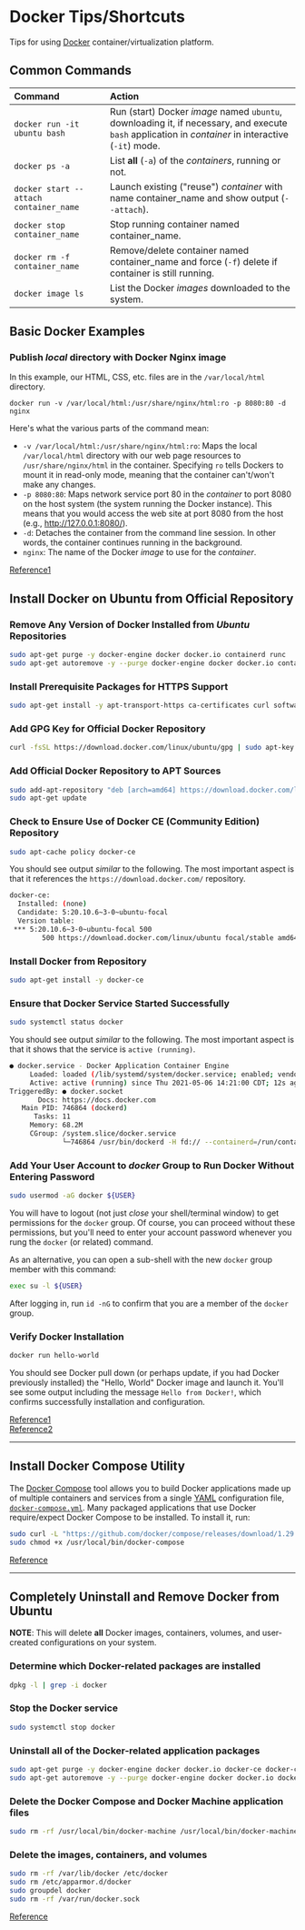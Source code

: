 # Docker Tips/Shortcuts

Tips for using [Docker](https://docker.com/) container/virtualization platform.

## Common Commands
| Command | Action   |
|:--------|:---------|
| `docker run -it ubuntu bash` | Run (start) Docker _image_ named `ubuntu`, downloading it, if necessary, and execute `bash` application in _container_ in interactive (`-it`) mode. |
| `docker ps -a` | List **all** (`-a`) of the _containers_, running or not. |
| `docker start --attach container_name` | Launch existing ("reuse") _container_ with name container_name and show output (`--attach`). |
| `docker stop container_name` | Stop running container named container_name. |
| `docker rm -f container_name ` | Remove/delete container named container_name and force (`-f`) delete if container is still running. |
| `docker image ls` | List the Docker _images_ downloaded to the system. |

## Basic Docker Examples

### Publish _local_ directory with Docker Nginx image
In this example, our HTML, CSS, etc. files are in the `/var/local/html` directory.
```
docker run -v /var/local/html:/usr/share/nginx/html:ro -p 8080:80 -d nginx
```
Here's what the various parts of the command mean:
- `-v /var/local/html:/usr/share/nginx/html:ro`: Maps the local `/var/local/html` directory with our web page resources to `/usr/share/nginx/html` in the container. Specifying `ro` tells Dockers to mount it in read-only mode, meaning that the container can't/won't make any changes.
- `-p 8080:80`: Maps network service port 80 in the _container_ to port 8080 on the host system (the system running the Docker instance). This means that you would access the web site at port 8080 from the host (e.g., http://127.0.0.1:8080/).
- `-d`: Detaches the container from the command line session. In other words, the container continues running in the background.
- `nginx`: The name of the Docker _image_ to use for the _container_.



[Reference1](https://stackify.com/docker-tutorial/)

## Install Docker on Ubuntu from Official Repository

### Remove Any Version of Docker Installed from _Ubuntu_ Repositories
```bash
sudo apt-get purge -y docker-engine docker docker.io containerd runc
sudo apt-get autoremove -y --purge docker-engine docker docker.io containerd runc
```

### Install Prerequisite Packages for HTTPS Support
```bash
sudo apt-get install -y apt-transport-https ca-certificates curl software-properties-common gnupg lsb-release
```

### Add GPG Key for Official Docker Repository
```bash
curl -fsSL https://download.docker.com/linux/ubuntu/gpg | sudo apt-key add -
```

### Add Official Docker Repository to APT Sources
```bash
sudo add-apt-repository "deb [arch=amd64] https://download.docker.com/linux/ubuntu $(lsb_release -cs) stable"
sudo apt-get update
```

### Check to Ensure Use of Docker CE (Community Edition) Repository
```bash
sudo apt-cache policy docker-ce
```
You should see output _similar_ to the following. The most important aspect is that it references the `https://download.docker.com/` repository.
```bash
docker-ce:
  Installed: (none)
  Candidate: 5:20.10.6~3-0~ubuntu-focal
  Version table:
 *** 5:20.10.6~3-0~ubuntu-focal 500
        500 https://download.docker.com/linux/ubuntu focal/stable amd64 Packages
```

### Install Docker from Repository
```bash
sudo apt-get install -y docker-ce
```

### Ensure that Docker Service Started Successfully
```bash
sudo systemctl status docker
```
You should see output _similar_ to the following. The most important aspect is that it shows that the service is `active (running)`.
```bash
● docker.service - Docker Application Container Engine
     Loaded: loaded (/lib/systemd/system/docker.service; enabled; vendor preset: enabled)
     Active: active (running) since Thu 2021-05-06 14:21:00 CDT; 12s ago
TriggeredBy: ● docker.socket
       Docs: https://docs.docker.com
   Main PID: 746864 (dockerd)
      Tasks: 11
     Memory: 68.2M
     CGroup: /system.slice/docker.service
             └─746864 /usr/bin/dockerd -H fd:// --containerd=/run/containerd/containerd.sock
```

### Add Your User Account to _docker_ Group to Run Docker Without Entering Password
```bash
sudo usermod -aG docker ${USER}
```
You will have to logout (not just _close_ your shell/terminal window) to get permissions for the `docker` group. Of course, you can proceed without these permissions, but you'll need to enter your account password whenever you rung the `docker` (or related) command.

As an alternative, you can open a sub-shell with the new `docker` group member with this command:
```bash
exec su -l ${USER}
```
After logging in, run `id -nG` to confirm that you are a member of the `docker` group.

### Verify Docker Installation
```bash
docker run hello-world
```
You should see Docker pull down (or perhaps update, if you had Docker previously installed) the "Hello, World" Docker image and launch it. You'll see some output including the message `Hello from Docker!`, which confirms successfully installation and configuration.

[Reference1](https://www.digitalocean.com/community/tutorials/how-to-install-and-use-docker-on-ubuntu-20-04)  
[Reference2](https://docs.docker.com/engine/install/ubuntu/)

***

## Install Docker Compose Utility
The [Docker Compose](https://docs.docker.com/compose/) tool allows you to build Docker applications made up of multiple containers and services from a single [YAML](https://yaml.org/) configuration file, [`docker-compose.yml`](https://docs.docker.com/compose/compose-file/). Many packaged applications that use Docker require/expect Docker Compose to be installed. To install it, run:
```bash
sudo curl -L "https://github.com/docker/compose/releases/download/1.29.1/docker-compose-$(uname -s)-$(uname -m)" -o /usr/local/bin/docker-compose
sudo chmod +x /usr/local/bin/docker-compose
```

[Reference](https://www.digitalocean.com/community/tutorials/how-to-install-and-use-docker-compose-on-ubuntu-20-04)

***

## Completely Uninstall and Remove Docker from Ubuntu

**NOTE**: This will delete **all** Docker images, containers, volumes, and user-created configurations on your system.

### Determine which Docker-related packages are installed
```bash
dpkg -l | grep -i docker
```

### Stop the Docker service
```bash
sudo systemctl stop docker
```

### Uninstall all of the Docker-related application packages
```bash
sudo apt-get purge -y docker-engine docker docker.io docker-ce docker-ce-cli
sudo apt-get autoremove -y --purge docker-engine docker docker.io docker-ce
```

### Delete the Docker Compose and Docker Machine application files
```bash
sudo rm -rf /usr/local/bin/docker-machine /usr/local/bin/docker-machine /etc/bash_completion.d/docker-machine*
```

### Delete the images, containers, and volumes
```bash
sudo rm -rf /var/lib/docker /etc/docker
sudo rm /etc/apparmor.d/docker
sudo groupdel docker
sudo rm -rf /var/run/docker.sock
```

[Reference](https://itectec.com/ubuntu/ubuntu-how-to-completely-uninstall-docker/)
